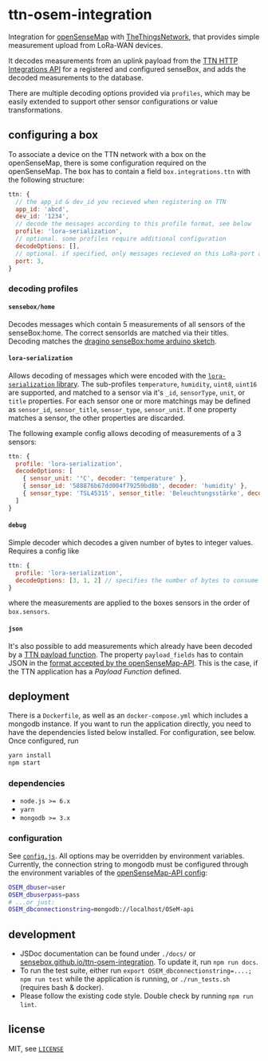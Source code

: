 # ttn-osem-integration

Integration for [openSenseMap](https://opensensemap.org) with [TheThingsNetwork](https://thethingsnetwork.org),
that provides simple measurement upload from LoRa-WAN devices.

It decodes measurements from an uplink payload from the [TTN HTTP Integrations API](https://www.thethingsnetwork.org/docs/applications/http/)
for a registered and configured senseBox, and adds the decoded measurements to
the database.

There are multiple decoding options provided via `profiles`, which may be
easily extended to support other sensor configurations or value transformations.

## configuring a box
To associate a device on the TTN network with a box on the openSenseMap, there is some configuration required on the openSenseMap. The box has to contain a field `box.integrations.ttn` with the following structure:
```js
ttn: {
  // the app_id & dev_id you recieved when registering on TTN
  app_id: 'abcd',
  dev_id: '1234',
  // decode the messages according to this profile format, see below
  profile: 'lora-serialization',
  // optional. some profiles require additional configuration
  decodeOptions: [],
  // optional. if specified, only messages recieved on this LoRa-port are stored
  port: 3,
}
```

### decoding profiles
#### `sensebox/home`
Decodes messages which contain 5 measurements of all sensors of the senseBox:home.
The correct sensorIds are matched via their titles. Decoding matches the [dragino senseBox:home arduino sketch](https://github.com/sensebox/random-sketches/blob/master/lora/dragino/dragino.ino).

#### `lora-serialization`
Allows decoding of messages which were encoded with the [`lora-serialization` library](https://github.com/thesolarnomad/lora-serialization).
The sub-profiles `temperature`, `humidity`, `uint8`, `uint16` are supported, and matched to a sensor via it's `_id`, `sensorType`, `unit`, or `title` properties.
For each sensor one or more matchings may be defined as `sensor_id`, `sensor_title`, `sensor_type`, `sensor_unit`. If one property matches a sensor, the other properties are discarded.

The following example config allows decoding of measurements of a 3 sensors:
```js
ttn: {
  profile: 'lora-serialization',
  decodeOptions: [
    { sensor_unit: '°C', decoder: 'temperature' },
    { sensor_id: '588876b67dd004f79259bd8b', decoder: 'humidity' },
    { sensor_type: 'TSL45315', sensor_title: 'Beleuchtungsstärke', decoder: 'uint16' }
  ]
}
```

#### `debug`
Simple decoder which decodes a given number of bytes to integer values. Requires a config like
```js
ttn: {
  profile: 'lora-serialization',
  decodeOptions: [3, 1, 2] // specifies the number of bytes to consume for each measurement
}
```
where the measurements are applied to the boxes sensors in the order of `box.sensors`.

#### `json`
It's also possible to add measurements which already have been decoded by a [TTN payload function](https://www.thethingsnetwork.org/docs/devices/uno/quick-start.html#monitor--decode-messages).
The property `payload_fields` has to contain JSON in the [format accepted by the openSenseMap-API](https://docs.opensensemap.org/#api-Measurements-postNewMeasurements).
This is the case, if the TTN application has a *Payload Function* defined.

## deployment
There is a `Dockerfile`, as well as an `docker-compose.yml` which includes a mongodb instance.
If you want to run the application directly, you need to have the dependencies listed below installed.
For configuration, see below. Once configured, run
```bash
yarn install
npm start
```

### dependencies
- `node.js >= 6.x`
- `yarn`
- `mongodb >= 3.x`

### configuration
See [`config.js`](config.js). All options may be overridden by environment
variables.
Currently, the connection string to mongodb must be configured through the
environment variables of the [openSenseMap-API config](https://github.com/sensebox/openSenseMap-API/blob/master/config/index.js):

```bash
OSEM_dbuser=user
OSEM_dbuserpass=pass
# ...or just:
OSEM_dbconnectionstring=mongodb://localhost/OSeM-api
```

## development
- JSDoc documentation can be found under `./docs/` or [sensebox.github.io/ttn-osem-integration](https://sensebox.github.io/ttn-osem-integration). To update it, run `npm run docs`.
- To run the test suite, either run `export OSEM_dbconnectionstring=....; npm run test` while the application is running, or `./run_tests.sh` (requires bash & docker).
- Please follow the existing code style. Double check by running `npm run lint`.

## license
MIT, see [`LICENSE`](LICENSE)
